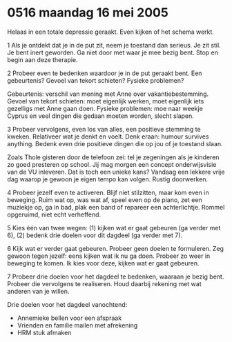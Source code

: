 # 0516 maandag 16 mei 2005
Helaas in een totale depressie geraakt. Even kijken of het schema werkt.

1 Als je ontdekt dat je in de put zit, neem je toestand dan serieus. Je zit stil. Je bent inert geworden. Ga niet door met waar je mee bezig bent. Stop en begin aan deze therapie.

2 Probeer even te bedenken waardoor je in de put geraakt bent. Een gebeurtenis? Gevoel van tekort schieten? Fysieke problemen?

Gebeurtenis: verschil van mening met Anne over vakantiebestemming. Gevoel van tekort schieten: moet eigenlijk werken, moet eigenlijk iets gezelligs met Anne gaan doen. Fysieke problemen: moe naar weekje Cyprus en veel dingen die gedaan moeten worden, slecht slapen. 

3 Probeer vervolgens, even los van alles, een positieve stemming te kweken. Relativeer wat je denkt en voelt. Denk eraan: humour survives anything.  Bedenk even drie positieve dingen die op jou of je toestand slaan.

Zoals Thole gisteren door de telefoon zei: tel je zegeningen als je kinderen zo goed presteren op school.  Jij mag morgen een concept onderwijsvisie van de VU inleveren. Dat is toch een unieke kans? Vandaag een lekkere vrije dag waarop je gewoon je eigen tempo kan volgen. Rustig doorwerken.

4 Probeer jezelf even te activeren. Blijf niet stilzitten, maar kom even in beweging. Ruim wat op, was wat af, speel even op de piano, zet een muziekje op, ga in bad, plak een band of repareer een achterlichtje. Rommel opgeruimd, niet echt verheffend. 

5 Kies  één van twee wegen: (1) kijken wat er gaat gebeuren (ga verder met 6), (2) bedenk drie doelen voor dit dagdeel (ga verder met 7).

6 Kijk wat er verder gaat gebeuren. Probeer geen doelen te formuleren. Zeg gewoon tegen jezelf: eens kijken wat ik nu ga doen. Probeer zo weer in beweging te komen. Ik kies voor deze, kijken wat er gaat gebeuren.

7 Probeer drie doelen voor het dagdeel te bedenken, waaraan je bezig bent. Probeer die vervolgens te realiseren. Houd daarbij rekening met wat anderen van je willen.

Drie doelen voor het dagdeel vanochtend: 
* Annemieke bellen voor een afspraak
* Vrienden en familie mailen met afrekening
* HRM stuk afmaken
